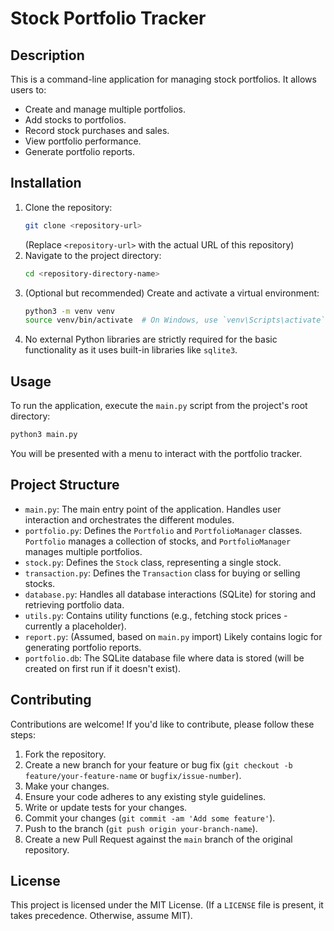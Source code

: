 # Stock Portfolio Tracker

## Description

This is a command-line application for managing stock portfolios. It allows users to:

- Create and manage multiple portfolios.
- Add stocks to portfolios.
- Record stock purchases and sales.
- View portfolio performance.
- Generate portfolio reports.

## Installation

1. Clone the repository:
   ```bash
   git clone <repository-url>
   ```
   (Replace `<repository-url>` with the actual URL of this repository)
2. Navigate to the project directory:
   ```bash
   cd <repository-directory-name>
   ```
3. (Optional but recommended) Create and activate a virtual environment:
   ```bash
   python3 -m venv venv
   source venv/bin/activate  # On Windows, use `venv\Scripts\activate`
   ```
4. No external Python libraries are strictly required for the basic functionality as it uses built-in libraries like `sqlite3`.

## Usage

To run the application, execute the `main.py` script from the project's root directory:

```bash
python3 main.py
```

You will be presented with a menu to interact with the portfolio tracker.

## Project Structure

- `main.py`: The main entry point of the application. Handles user interaction and orchestrates the different modules.
- `portfolio.py`: Defines the `Portfolio` and `PortfolioManager` classes. `Portfolio` manages a collection of stocks, and `PortfolioManager` manages multiple portfolios.
- `stock.py`: Defines the `Stock` class, representing a single stock.
- `transaction.py`: Defines the `Transaction` class for buying or selling stocks.
- `database.py`: Handles all database interactions (SQLite) for storing and retrieving portfolio data.
- `utils.py`: Contains utility functions (e.g., fetching stock prices - currently a placeholder).
- `report.py`: (Assumed, based on `main.py` import) Likely contains logic for generating portfolio reports.
- `portfolio.db`: The SQLite database file where data is stored (will be created on first run if it doesn't exist).

## Contributing

Contributions are welcome! If you'd like to contribute, please follow these steps:

1. Fork the repository.
2. Create a new branch for your feature or bug fix (`git checkout -b feature/your-feature-name` or `bugfix/issue-number`).
3. Make your changes.
4. Ensure your code adheres to any existing style guidelines.
5. Write or update tests for your changes.
6. Commit your changes (`git commit -am 'Add some feature'`).
7. Push to the branch (`git push origin your-branch-name`).
8. Create a new Pull Request against the `main` branch of the original repository.

## License

This project is licensed under the MIT License. (If a `LICENSE` file is present, it takes precedence. Otherwise, assume MIT).
